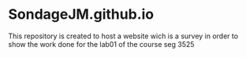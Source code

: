 # SondageJM.github.io


This repository is created to host a website wich is a survey in order to show the work done for the lab01 of the course seg 3525

